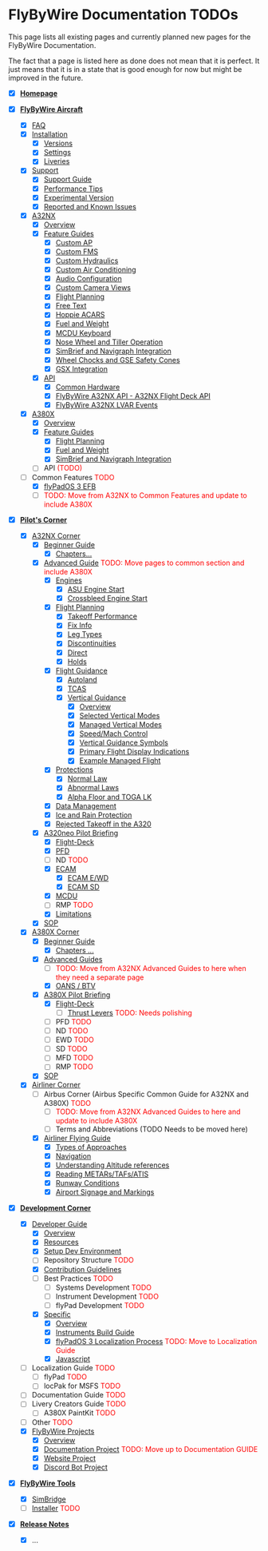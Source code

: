 # FlyByWire Documentation TODOs

This page lists all existing pages and currently planned new pages for the FlyByWire Documentation.

The fact that a page is listed here as done does not mean that it is perfect. It just means that it is in a state that
is good enough for now but might be improved in the future.

- [X] [**Homepage**](index.md)

- [X] [**FlyByWire Aircraft**](aircraft/index.md)
    - [X] [FAQ](aircraft/faq.md)
    - [X] [Installation](aircraft/install/installation.md)
        - [X] [Versions](aircraft/install/installation.md)
        - [X] [Settings](aircraft/install/installation.md)
        - [X] [Liveries](aircraft/install/installation.md)
    - [X] [Support](aircraft/support/index.md)
        - [X] [Support Guide](aircraft/support/index.md)
        - [X] [Performance Tips](aircraft/support/performance-tips.md)
        - [X] [Experimental Version](aircraft/support/exp.md)
        - [X] [Reported and Known Issues](aircraft/support/known-issues/index.md)
    - [X] [A32NX](aircraft/a32nx/index.md)
        - [X] [Overview](aircraft/a32nx/index.md)
        - [X] [Feature Guides](aircraft/a32nx/feature-guides/index.md)
            - [X] [Custom AP](aircraft/a32nx/feature-guides/autopilot-fbw.md)
            - [X] [Custom FMS](aircraft/a32nx/feature-guides/cFMS.md)
            - [X] [Custom Hydraulics](aircraft/a32nx/feature-guides/custom-hydraulics.md)
            - [X] [Custom Air Conditioning](aircraft/a32nx/feature-guides/custom-air-conditioning.md)
            - [X] [Audio Configuration](aircraft/a32nx/feature-guides/audio.md)
            - [X] [Custom Camera Views](aircraft/a32nx/feature-guides/camera-views.md)
            - [X] [Flight Planning](aircraft/a32nx/feature-guides/flight-planning.md)
            - [X] [Free Text](aircraft/a32nx/feature-guides/freetext.md)
            - [X] [Hoppie ACARS](aircraft/a32nx/feature-guides/hoppie.md)
            - [X] [Fuel and Weight](aircraft/a32nx/feature-guides/loading-fuel-weight.md)
            - [X] [MCDU Keyboard](aircraft/a32nx/feature-guides/mcdu-keyboard.md)
            - [X] [Nose Wheel and Tiller Operation](aircraft/a32nx/feature-guides/nw-tiller.md)
            - [X] [SimBrief and Navigraph Integration](aircraft/a32nx/feature-guides/simbrief.md)
            - [X] [Wheel Chocks and GSE Safety Cones](aircraft/a32nx/feature-guides/wheel-chocks-cones.md)
            - [X] [GSX Integration](aircraft/a32nx/feature-guides/gsxintegration/index.md)
        - [X] [API](aircraft/a32nx/a32nx-api/index.md)
            - [X] [Common Hardware](aircraft/a32nx/a32nx-api/hardware.md)
            - [X] [FlyByWire A32NX API - A32NX Flight Deck API](aircraft/a32nx/a32nx-api/a32nx-flightdeck-api.md)
            - [X] [FlyByWire A32NX LVAR Events](aircraft/a32nx/a32nx-api/lvars-events.md)
    - [X] [A380X](aircraft/a380x/index.md)
        - [X] [Overview](aircraft/a380x/index.md)
        - [X] [Feature Guides](aircraft/a380x/feature-guides/index.md)
            - [X] [Flight Planning](aircraft/a380x/feature-guides/flight-planning.md)
            - [X] [Fuel and Weight](aircraft/a380x/feature-guides/loading-fuel-weight.md)
            - [X] [SimBrief and Navigraph Integration](aircraft/a380x/feature-guides/simbrief.md)
        - [ ] API <span style="color: red;">(TODO)</span>
    - [ ] Common Features <span style="color: red;">TODO</span>
        - [X] [flyPadOS 3 EFB](aircraft/common/flypados3/index.md)
        - [ ] <span style="color: red;">TODO: Move from A32NX to Common Features and update to include A380X</span>

- [X] [**Pilot's Corner**](pilots-corner/index.md)
    - [X] [A32NX Corner](pilots-corner/a32nx/index.md)
        - [X] [Beginner Guide](pilots-corner/a32nx/a32nx-beginner-guide/overview.md)
            - [X] [Chapters...](pilots-corner/a32nx/a32nx-beginner-guide/overview.md)
        - [X] [Advanced Guide](pilots-corner/a32nx/a32nx-advanced-guides/overview.md) <span style="color: red;">TODO: Move pages to common section and include A380X</span>
            - [X] [Engines](pilots-corner/a32nx/a32nx-advanced-guides/engines/asu-start.md)
                - [X] [ASU Engine Start](pilots-corner/a32nx/a32nx-advanced-guides/engines/asu-start.md)
                - [X] [Crossbleed Engine Start](pilots-corner/a32nx/a32nx-advanced-guides/engines/crossbleed-start.md)
            - [X] [Flight Planning](pilots-corner/a32nx/a32nx-advanced-guides/flight-planning/overview.md)
                - [X] [Takeoff Performance](pilots-corner/a32nx/a32nx-advanced-guides/flight-planning/takeoff-perf-calc.md)
                - [X] [Fix Info](pilots-corner/a32nx/a32nx-advanced-guides/flight-planning/fixinfo.md)
                - [X] [Leg Types](pilots-corner/a32nx/a32nx-advanced-guides/flight-planning/leg-types.md)
                - [X] [Discontinuities](pilots-corner/a32nx/a32nx-advanced-guides/flight-planning/disco.md)
                - [X] [Direct](pilots-corner/a32nx/a32nx-advanced-guides/flight-planning/direct.md)
                - [X] [Holds](pilots-corner/a32nx/a32nx-advanced-guides/flight-planning/holds.md)
            - [X] [Flight Guidance](pilots-corner/a32nx/a32nx-advanced-guides/flight-guidance/overview.md)
                - [X] [Autoland](pilots-corner/a32nx/a32nx-advanced-guides/flight-guidance/autoland.md)
                - [X] [TCAS](pilots-corner/a32nx/a32nx-advanced-guides/flight-guidance/tcas.md)
                - [X] [Vertical Guidance](pilots-corner/a32nx/a32nx-advanced-guides/flight-guidance/vertical-guidance/overview.md)
                    - [X] [Overview](pilots-corner/a32nx/a32nx-advanced-guides/flight-guidance/vertical-guidance/overview.md)
                    - [X] [Selected Vertical Modes](pilots-corner/a32nx/a32nx-advanced-guides/flight-guidance/vertical-guidance/selected-modes.md)
                    - [X] [Managed Vertical Modes](pilots-corner/a32nx/a32nx-advanced-guides/flight-guidance/vertical-guidance/managed-modes.md)
                    - [X] [Speed/Mach Control](pilots-corner/a32nx/a32nx-advanced-guides/flight-guidance/vertical-guidance/speed-control.md)
                    - [X] [Vertical Guidance Symbols](pilots-corner/a32nx/a32nx-advanced-guides/flight-guidance/vertical-guidance/nd-symbols.md)
                    - [X] [Primary Flight Display Indications](pilots-corner/a32nx/a32nx-advanced-guides/flight-guidance/vertical-guidance/pfd-indications.md)
                    - [X] [Example Managed Flight](pilots-corner/a32nx/a32nx-advanced-guides/flight-guidance/vertical-guidance/example.md)
            - [X] [Protections](pilots-corner/a32nx/a32nx-advanced-guides/protections/overview.md)
                - [X] [Normal Law](pilots-corner/a32nx/a32nx-advanced-guides/protections/overview.md)
                - [X] [Abnormal Laws](pilots-corner/a32nx/a32nx-advanced-guides/protections/abnormallaw.md)
                - [X] [Alpha Floor and TOGA LK](pilots-corner/a32nx/a32nx-advanced-guides/protections/afloor.md)
            - [X] [Data Management](pilots-corner/a32nx/a32nx-advanced-guides/data-management.md)
            - [X] [Ice and Rain Protection](pilots-corner/a32nx/a32nx-advanced-guides/ice-rain-protection.md)
            - [X] [Rejected Takeoff in the A320](pilots-corner/a32nx/a32nx-advanced-guides/rejected-take-off.md)
        - [X] [A320neo Pilot Briefing](pilots-corner/a32nx/a32nx-briefing/index.md)
            - [X] [Flight-Deck](pilots-corner/a32nx/a32nx-briefing/index.md)
            - [X] [PFD](pilots-corner/a32nx/a32nx-briefing/pfd/index.md)
            - [ ] ND <span style="color: red;">TODO</span>
            - [X] [ECAM](pilots-corner/a32nx/a32nx-briefing/ecam/index.md)
                - [X] [ECAM E/WD](pilots-corner/a32nx/a32nx-briefing/ecam/ecam-e-wd.md)
                - [X] [ECAM SD](pilots-corner/a32nx/a32nx-briefing/ecam/sd/index.md)
            - [X] [MCDU](pilots-corner/a32nx/a32nx-briefing/mcdu/index.md)
            - [ ] RMP <span style="color: red;">TODO</span>
            - [X] [Limitations](pilots-corner/a32nx/a32nx-briefing/limitations.md)
        - [X] [SOP](pilots-corner/a32nx/a32nx-sop.md)
    - [X] [A380X Corner](pilots-corner/a380x/index.md)
        - [X] [Beginner Guide](pilots-corner/a380x/a380x-beginner-guide/overview.md)
            - [X] [Chapters ...](pilots-corner/a380x/a380x-beginner-guide/overview.md)
        - [X] [Advanced Guides](pilots-corner/a380x/a380x-advanced-guides/overview.md)
            - [ ] <span style="color: red;">TODO: Move from A32NX Advanced Guides to here when they need a separate page</span>
            - [X] [OANS / BTV](pilots-corner/a380x/a380x-advanced-guides/oans-btv.md)
        - [X] [A380X Pilot Briefing](pilots-corner/a380x/a380x-briefing/index.md)
            - [X] [Flight-Deck](pilots-corner/a380x/a380x-briefing/flight-deck/index.md)
                - [ ] [Thrust Levers](pilots-corner/a380x/a380x-briefing/flight-deck/pedestal/throttle.md) <span style="color: red;">TODO: Needs polishing</span> 
            - [ ] PFD <span style="color: red;">TODO</span>
            - [ ] ND <span style="color: red;">TODO</span>
            - [ ] EWD <span style="color: red;">TODO</span>
            - [ ] SD <span style="color: red;">TODO</span>
            - [ ] MFD <span style="color: red;">TODO</span>
            - [ ] RMP <span style="color: red;">TODO</span>
        - [X] [SOP](pilots-corner/a380x/a380x-sop.md)
    - [X] [Airliner Corner](pilots-corner/airliner/index.md)
        - [ ] Airbus Corner (Airbus Specific Common Guide for A32NX and A380X) <span style="color: red;">TODO</span>
            - [ ] <span style="color: red;">TODO: Move from A32NX Advanced Guides to here and update to include A380X</span>
            - [ ] Terms and Abbreviations (TODO Needs to be moved here)
        - [X] [Airliner Flying Guide](pilots-corner/airliner/airliner-flying-guide/overview.md)
            - [X] [Types of Approaches](pilots-corner/airliner/airliner-flying-guide/approaches.md)
            - [X] [Navigation](pilots-corner/airliner/airliner-flying-guide/navigation.md)
            - [X] [Understanding Altitude references](pilots-corner/airliner/airliner-flying-guide/altitude-refs.md)
            - [X] [Reading METARs/TAFs/ATIS](pilots-corner/airliner/airliner-flying-guide/weather.md)
            - [X] [Runway Conditions](pilots-corner/airliner/airliner-flying-guide/runway-conditions.md)
            - [X] [Airport Signage and Markings](pilots-corner/airliner/airliner-flying-guide/airport-signage.md)

- [X] [**Development Corner**](dev-corner/index.md)
    - [X] [Developer Guide](dev-corner/dev-guide/index.md)
        - [X] [Overview](dev-corner/dev-guide/index.md)
        - [X] [Resources](dev-corner/dev-guide/resources.md)
        - [X] [Setup Dev Environment](dev-corner/dev-guide/setup-environment.md)
        - [ ] Repository Structure <span style="color: red;">TODO</span>
        - [X] [Contribution Guidelines](dev-corner/dev-guide/contribute.md)
        - [ ] Best Practices <span style="color: red;">TODO</span>
            - [ ] Systems Development <span style="color: red;">TODO</span>
            - [ ] Instrument Development <span style="color: red;">TODO</span>
            - [ ] flyPad Development <span style="color: red;">TODO</span>
        - [X] [Specific](dev-corner/dev-guide/specific/index.md)
            - [X] [Overview](dev-corner/dev-guide/specific/index.md)
            - [X] [Instruments Build Guide](dev-corner/dev-guide/specific/instruments.md)
            - [X] [flyPadOS 3 Localization Process](dev-corner/dev-guide/specific/flypad-translations.md) <span style="color: red;">TODO: Move to Localization Guide</span>
            - [X] [Javascript](dev-corner/dev-guide/specific/javascript.md)
    - [ ] Localization Guide <span style="color: red;">TODO</span>
        - [ ] flyPad <span style="color: red;">TODO</span>
        - [ ] locPak for MSFS <span style="color: red;">TODO</span>
    - [ ] Documentation Guide <span style="color: red;">TODO</span>
    - [ ] Livery Creators Guide <span style="color: red;">TODO</span>
        - [ ] A380X PaintKit <span style="color: red;">TODO</span>
    - [ ] Other <span style="color: red;">TODO</span>
    - [X] [FlyByWire Projects](dev-corner/development-projects/index.md)
        - [X] [Overview](dev-corner/development-projects/index.md)
        - [X] [Documentation Project](dev-corner/development-projects/documentation-project/documentation.md) <span style="color: red;">TODO: Move up to Documentation GUIDE</span>
        - [X] [Website Project](dev-corner/development-projects/website.md)
        - [X] [Discord Bot Project](dev-corner/development-projects/discord-bot.md)

- [X] [**FlyByWire Tools**](tools/index.md)
    - [X] [SimBridge](tools/simbridge/index.md)
    - [ ] [Installer](tools/installer/index.md) <span style="color: red;">TODO</span>

- [X] [**Release Notes**](release-notes/index.md)
    - [X] ...

